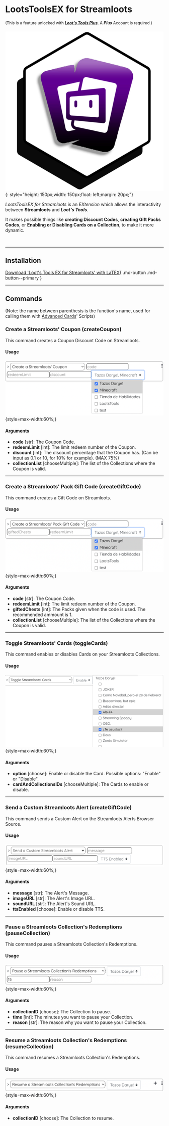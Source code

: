 # LootsToolsEX for Streamloots 

<sup style="font-size: 90%">(This is a feature unlocked with [***Loot's Tools Plus***](../../plus). A ***Plus*** Account is required.)</sup>

![LootsToolsEX for Streamloots](img/streamlootsEX.png){: style="height: 150px;width: 150px;float: left;margin: 20px;"}

*LootsToolsEX for Streamloots* is an *EXtension* which allows the interactivity between **Streamloots** and ***Loot's Tools***.

It makes possible things like **creating Discount Codes**, **creating Gift Packs Codes**, or **Enabling or Disabling Cards on a Collection**, to make it more dynamic.

&nbsp;


---

## Installation

[Download 'Loot's Tools EX for Streamloots' with LaTEX](ltex://download/streamlootsEX){ .md-button .md-button--primary }

---

## Commands

(Note: the name between parenthesis is the function's name, used for calling them with [Advanced Cards](../../cards/advCards)' Scripts)

### Create a Streamloots' Coupon (createCoupon)

This command creates a Coupon Discount Code on Streamloots.

#### Usage

![Usage](img/streamlootsCreateCouponUsage.png){style=max-width:60%;}

#### Arguments

- **code** [str]: The Coupon Code.
- **redeemLimit** [int]: The limit redeem number of the Coupon.
- **discount** [int]: The discount percentage that the Coupon has. (Can be input as 0.1 or 10, for 10% for example). (MAX 75%)
- **collectionList** [chooseMultiple]: The list of the Collections where the Coupon is valid.

---

### Create a Streamloots' Pack Gift Code (createGiftCode)

This command creates a Gift Code on Streamloots.

#### Usage

![Usage](img/streamlootsCreatePackCouponUsage.png){style=max-width:60%;}

#### Arguments

- **code** [str]: The Coupon Code.
- **redeemLimit** [int]: The limit redeem number of the Coupon.
- **giftedChests** [int]: The Packs given when the code is used. The recommended ammount is 1.
- **collectionList** [chooseMultiple]: The list of the Collections where the Coupon is valid.

---

### Toggle Streamloots' Cards (toggleCards)

This command enables or disables Cards on your Streamloots Collections.

#### Usage

![Usage](img/streamlootsToggleCardsUsage.png){style=max-width:60%;}

#### Arguments

- **option** [choose]: Enable or disable the Card. Possible options: "Enable" or "Disable".
- **cardAndCollectionsIDs** [chooseMultiple]: The Cards to enable or disable.

---

### Send a Custom Streamloots Alert (createGiftCode)

This command sends a Custom Alert on the Streamloots Alerts Browser Source.

#### Usage

![Usage](img/streamlootsSendCustomAlertUsage.png){style=max-width:60%;}

#### Arguments

- **message** [str]: The Alert's Message.
- **imageURL** [str]: The Alert's Image URL.
- **soundURL** [str]: The Alert's Sound URL.
- **ttsEnabled** [choose]: Enable or disable TTS.

---

### Pause a Streamloots Collection's Redemptions (pauseCollection)

This command pauses a Streamloots Collection's Redemptions.

#### Usage

![Usage](img/streamlootsPauseCollectionUsage.png){style=max-width:60%;}

#### Arguments

- **collectionID** [choose]: The Collection to pause.
- **time** [int]: The minutes you want to pause your Collection.
- **reason** [str]: The reason why you want to pause your Collection.

---

### Resume a Streamloots Collection's Redemptions (resumeCollection)

This command resumes a Streamloots Collection's Redemptions.

#### Usage

![Usage](img/streamlootsResumeCollectionUsage.png){style=max-width:60%;}

#### Arguments

- **collectionID** [choose]: The Collection to resume.

